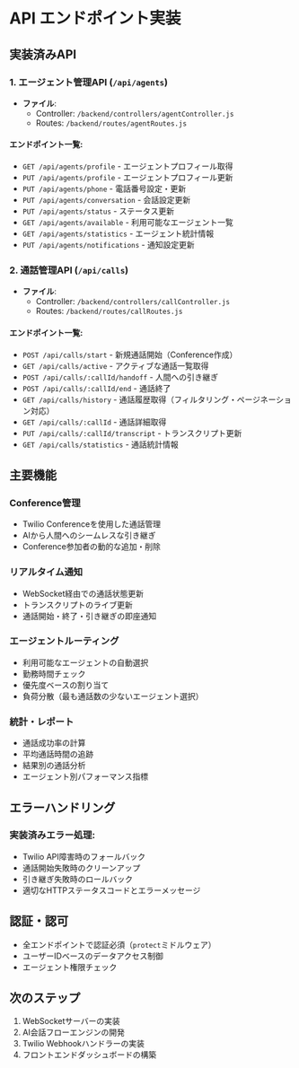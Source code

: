 # API エンドポイント実装

## 実装済みAPI

### 1. エージェント管理API (`/api/agents`)
- **ファイル**: 
  - Controller: `/backend/controllers/agentController.js`
  - Routes: `/backend/routes/agentRoutes.js`

#### エンドポイント一覧:
- `GET /api/agents/profile` - エージェントプロフィール取得
- `PUT /api/agents/profile` - エージェントプロフィール更新
- `PUT /api/agents/phone` - 電話番号設定・更新
- `PUT /api/agents/conversation` - 会話設定更新
- `PUT /api/agents/status` - ステータス更新
- `GET /api/agents/available` - 利用可能なエージェント一覧
- `GET /api/agents/statistics` - エージェント統計情報
- `PUT /api/agents/notifications` - 通知設定更新

### 2. 通話管理API (`/api/calls`)
- **ファイル**: 
  - Controller: `/backend/controllers/callController.js`
  - Routes: `/backend/routes/callRoutes.js`

#### エンドポイント一覧:
- `POST /api/calls/start` - 新規通話開始（Conference作成）
- `GET /api/calls/active` - アクティブな通話一覧取得
- `POST /api/calls/:callId/handoff` - 人間への引き継ぎ
- `POST /api/calls/:callId/end` - 通話終了
- `GET /api/calls/history` - 通話履歴取得（フィルタリング・ページネーション対応）
- `GET /api/calls/:callId` - 通話詳細取得
- `PUT /api/calls/:callId/transcript` - トランスクリプト更新
- `GET /api/calls/statistics` - 通話統計情報

## 主要機能

### Conference管理
- Twilio Conferenceを使用した通話管理
- AIから人間へのシームレスな引き継ぎ
- Conference参加者の動的な追加・削除

### リアルタイム通知
- WebSocket経由での通話状態更新
- トランスクリプトのライブ更新
- 通話開始・終了・引き継ぎの即座通知

### エージェントルーティング
- 利用可能なエージェントの自動選択
- 勤務時間チェック
- 優先度ベースの割り当て
- 負荷分散（最も通話数の少ないエージェント選択）

### 統計・レポート
- 通話成功率の計算
- 平均通話時間の追跡
- 結果別の通話分析
- エージェント別パフォーマンス指標

## エラーハンドリング

### 実装済みエラー処理:
- Twilio API障害時のフォールバック
- 通話開始失敗時のクリーンアップ
- 引き継ぎ失敗時のロールバック
- 適切なHTTPステータスコードとエラーメッセージ

## 認証・認可
- 全エンドポイントで認証必須（`protect`ミドルウェア）
- ユーザーIDベースのデータアクセス制御
- エージェント権限チェック

## 次のステップ
1. WebSocketサーバーの実装
2. AI会話フローエンジンの開発
3. Twilio Webhookハンドラーの実装
4. フロントエンドダッシュボードの構築